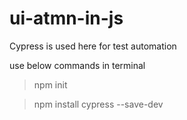 # ui-atmn-in-js
Cypress is used here for test automation

use below commands in terminal
> npm init


> npm install cypress --save-dev
